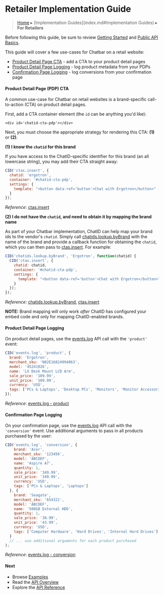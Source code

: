 Retailer Implementation Guide
=============================

> [Home](index.md) ▸ [Implementation Guides](index.md#Implementation Guides) ▸ **For Retailers**

Before following this guide, be sure to review [Getting Started](getting-started.md) and
[Public API Basics](public-api-overview.md#Basics).

This guide will cover a few use-cases for Chatbar on a retail website:

* [Product Detail Page CTA](retailer-implementation.md#Product_Detail_Page_CTA) - add a CTA to your product detail pages
* [Product Detail Page Logging](retailer-implementation.md#Product_Detail_Page_Logging) - log product metadata from your PDPs
* [Confirmation Page Logging](retailer-implementation.md#Confirmation_Page_Logging) - log conversions from your confirmation page

#### Product Detail Page (PDP) CTA

A common use-case for Chatbar on retail websites is a brand-specific call-to-action (CTA)
on product detail pages.

First, add a CTA container element (the `id` can be anything you'd like):

```
<div id='chatid-cta-pdp'></div>
```

Next, you must choose the appropriate strategy for rendering this CTA: **(1)** or **(2)**.

**(1) I know the `chatid` for this brand**

If you have access to the ChatID-specific identifier for this brand (an all lowercase
string), you may add their CTA straight away:

```javascript
CID('ctas.insert', {
  chatid: 'ergotron',
  container: '#chatid-cta-pdp',
  settings: {
    template: "<button data-ref='button'>Chat with Ergotron</button>"
  }
});
```

*Reference*: [ctas.insert](public-api-reference.md#ctas.insert)

**(2) I do not have the `chatid`, and need to obtain it by mapping the brand name**

As part of your Chatbar implementation, ChatID can help map your brand ids to the vendor's
`chatid`. Simply call [chatids.lookup.byBrand](public-api-reference.md#chatids.lookup.byBrand) with the name of the
brand and provide a callback function for obtaining the `chatid`, which you can then pass
to [ctas.insert](public-api-reference.md#ctas.insert). For example:

```javascript
CID('chatids.lookup.byBrand', 'Ergotron', function(chatid) {
  CID('ctas.insert', {
    chatid: chatid,
    container: '#chatid-cta-pdp',
    settings: {
      template: "<button data-ref='button'>Chat with Ergotron</button>"
    }
  });
});
```

*Reference*: [chatids.lookup.byBrand](public-api-reference.md#chatids.lookup.byBrand),
[ctas.insert](public-api-reference.md#ctas.insert)

**NOTE:** Brand mapping will only work *after* ChatID has configured your embed code
and only for mapping ChatID-enabled brands.

#### Product Detail Page Logging

On product detail pages, use the [events.log](public-api-reference.md#events.log) API call with
the `'product'` event:

```javascript
CID('events.log', 'product', {
  brand: 'Ergotron',
  merchant_sku: 'N82E16824994063',
  model: '45241026',
  name: 'LX Desk Mount LCD Arm',
  sale_price: '109.99',
  unit_price: '109.99',
  currency: 'USD',
  tags: ['PCs & Laptops', 'Desktop PCs', 'Monitors', 'Monitor Accessories', 'Ergotron']
});
```

*Reference*: [events.log - product](public-api-reference.md#events.log_-_product)

#### Confirmation Page Logging

On your confirmation page, use the [events.log](public-api-reference.md#events.log) API call with
the `'conversion'` event. Use additional arguments to pass in all products purchased by
the user:

```javascript
CID('events.log', 'conversion', {
    brand: 'Acer',
    merchant_sku: '123456',
    model: 'ABCDEF',
    name: 'Aspire A7',
    quantity: 1,
    sale_price: '349.99',
    unit_price: '349.99',
    currency: 'USD',
    tags: ['PCs & Laptops', 'Laptops']
  }, {
    brand: 'Seagate',
    merchant_sku: '654321',
    model: 'ABCDEF',
    name: '500GB External HDD',
    quantity: 1,
    sale_price: '38.99',
    unit_price: '43.99',
    currency: 'USD',
    tags: ['Computer Hardware', 'Hard Drives', 'Internal Hard Drives']
  }
  // ... use additional arguments for each product purchased
);
```

*Reference*: [events.log - conversion](public-api-reference.md#events.log_-_conversion)

#### Next

* Browse [Examples](demos.md)
* Read the [API Overview](public-api-overview.md)
* Explore the [API Reference](public-api-reference.md)
